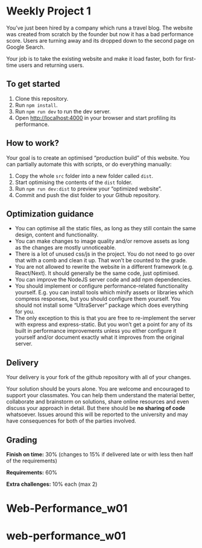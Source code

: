 # Weekly Project 1

You’ve just been hired by a company which runs a travel blog. The website was created from scratch by the founder but now it has a bad performance score. Users are turning away and its dropped down to the second page on Google Search.

Your job is to take the existing website and make it load faster, both for first-time users and returning users.

## To get started

1. Clone this repository.
2. Run `npm install`.
3. Run `npm run dev` to run the dev server.
4. Open [http://localhost:4000](http://localhost:4000) in your browser and start profiling its performance.

## How to work?

Your goal is to create an optimised “production build” of this website. You can partially automate this with scripts, or do everything manually:

1. Copy the whole `src` folder into a new folder called `dist`.
2. Start optimising the contents of the `dist` folder.
3. Run `npm run dev:dist` to preview your “optimized website”.
4. Commit and push the dist folder to your Github repository.

## Optimization guidance

- You can optimise all the static files, as long as they still contain the same design, content and functionality.
- You can make changes to image quality and/or remove assets as long as the changes are mostly unnoticeable.
- There is a lot of unused css/js in the project. You do not need to go over that with a comb and clean it up. That won’t be counted to the grade.
- You are not allowed to rewrite the website in a different framework (e.g. React/Next). It should generally be the same code, just optimised.
- You can improve the NodeJS server code and add npm dependencies.
- You should implement or configure performance-related functionality yourself. E.g. you can install tools which minify assets or libraries which compress responses, but you should configure them yourself. You should not install some “UltraServer” package which does everything for you.
- The only exception to this is that you are free to re-implement the server with express and express-static. But you won’t get a point for any of its built in performance improvements unless you either configure it yourself and/or document exactly what it improves from the original server.

## Delivery

Your delivery is your fork of the github repository with all of your changes.

Your solution should be yours alone. You are welcome and encouraged to support your classmates. You can help them understand the material better, collaborate and brainstorm on solutions, share online resources and even discuss your approach in detail. But there should be **no sharing of code** whatsoever. Issues around this will be reported to the university and may have consequences for both of the parties involved.

## Grading

**Finish on time:** 30% (changes to 15% if delivered late or with less then half of the requirements)

**Requirements:** 60%

**Extra challenges:** 10% each (max 2)
# Web-Performance_w01
# web-performance_w01
